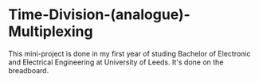# Time-Division-(analogue)-Multiplexing
This mini-project is done in my first year of studing Bachelor of Electronic and Electrical Engineering at University of Leeds.
It's done on the breadboard.
